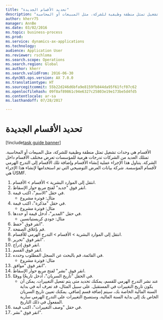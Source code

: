 ```yaml
--- 
title: "تحديد الأقسام الجديدة"
description: "الأقسام هي وحدات تشغيل تمثل منطقة وظيفية للشركة، مثل المبيعات أو المحاسبة."
author: kherr75
manager: AnnBe
ms.date: 03/02/2016
ms.topic: business-process
ms.prod: 
ms.service: dynamics-ax-applications
ms.technology: 
audience: Application User
ms.reviewer: rschloma
ms.search.scope: Operations
ms.search.region: Global
ms.author: kherr
ms.search.validFrom: 2016-06-30
ms.dyn365.ops.version: AX 7.0.0
ms.translationtype: HT
ms.sourcegitcommit: 55b22d246d6bfa9e8159fb844da95f61fcf07c62
ms.openlocfilehash: 09f8af89861c94e6327c25803e19e173be5d4fd5
ms.contentlocale: ar-sa
ms.lasthandoff: 07/28/2017

---
```

# <a name="define-new-departments"></a>تحديد الأقسام الجديدة

[!include[task guide banner](../../includes/task-guide-banner.md)]

الأقسام هي وحدات تشغيل تمثل منطقة وظيفية للشركة، مثل المبيعات أو المحاسبة. تمتلك العديد من الشركات تدرجات هرمية للمؤسسات تعرض مختلف الأقسام داخل الشركة. يتناول هذا الإجراء عملية إنشاء الأقسام وإضافة تلك الأقسام إلى التدرج الهرمي لأقسام المؤسسة. شركة بيانات العرض التوضيحي التي تم استخدامها لإنشاء هذا الإجراء هي USMF.

1. انتقل إلى الموارد البشرية > الأقسام > الأقسام.
2. انقر فوق "جديد" لفتح مربع حوار الإسقاط‬.
3. في حقل "الاسم"، اكتب قيمة.
    * مثال: ‏‫فوترة مشروع  
4. في حقل "مذكرة"، اكتب قيمة.
    * مثال: ‏‫فوترة مشروع  
5. في حقل "المدير"، أدخل قيمة أو حددها.
    * مثال: جودي كريستيانسين  
6. انقر فوق "حفظ".
7. قم بإغلاق الصفحة.
8. انتقل إلى الموارد البشرية > الأقسام > التدرج الهرمي للأقسام.
9. انقر فوق "تحرير".
10. انقر فوق إدراج.
11. انقر فوق القسم.
12. في القائمة، قم بالبحث عن السجل المطلوب وحدده.
    * مثال: ‏‫فوترة مشروع  
13. انقر فوق "موافق".
14. انقر فوق "نشر" لفتح مربع حوار الإسقاط‬.
15. في الحقل "تاريخ السريان"، أدخل تاريخًا ووقتًا.
    * عند نشر التدرج الهرمي للقسم، يمكنك تحديد متى يتم تفعيل التغييرات. يمكن أن يكون تاريخ التغييرات في المستقبل. على سبيل المثال، قد تعرف أنه في بداية السنة المالية الخاصة بك، سيتم إضافة قسم إضافي. يمكنك تعيين تاريخ السريان الخاص بك إلى بداية السنة المالية، وستصبح التغييرات على التدرج الهرمي سارية المفعول في ذلك التاريخ.  
16. في حقل "وصف التغييرات‬"، اكتب قيمة.
17. انقر فوق "نشر".


